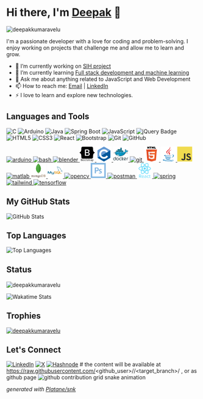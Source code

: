 # Hi there, I'm [Deepak](https://deepakkumaravelu.site) 👋

<p align="left"> <img src="https://komarev.com/ghpvc/?username=deepakkumaravelu&label=Profile%20views&color=0e75b6&style=flat" alt="deepakkumaravelu" /> </p>
I'm a passionate developer with a love for coding and problem-solving. I enjoy working on projects that challenge me and allow me to learn and grow.

- 🔭 I’m currently working on [SIH project](#)
- 🌱 I’m currently learning [Full stack development and machine learning](#)
- 💬 Ask me about anything related to JavaScript and Web Development
- 📫 How to reach me: [Email](mailto:deepak1122003kumar@gmail.com) | [LinkedIn](https://www.linkedin.com/in/deepak-kumaravelu-58a653248)
- ⚡ I love to learn and explore new technologies.

## Languages and Tools
![C](https://img.shields.io/badge/-C-black?style=flat&logo=c)
![Arduino](https://img.shields.io/badge/-Arduino-black?style=flat&logo=arduino)
![Java](https://img.shields.io/badge/-Java-black?style=flat&logo=java)
![Spring Boot](https://img.shields.io/badge/-Spring%20Boot-black?style=flat&logo=spring-boot)
![JavaScript](https://img.shields.io/badge/-JavaScript-black?style=flat&logo=javascript)
![jQuery Badge](https://img.shields.io/badge/jQuery-black)
![HTML5](https://img.shields.io/badge/-HTML5-black?style=flat&logo=html5)
![CSS3](https://img.shields.io/badge/-CSS3-black?style=flat&logo=css3)
![React](https://img.shields.io/badge/-React-black?style=flat&logo=react)
![Bootstrap](https://img.shields.io/badge/-Bootstrap-black?style=flat&logo=bootstrap)
![Git](https://img.shields.io/badge/-Git-black?style=flat&logo=git)
![GitHub](https://img.shields.io/badge/-GitHub-black?style=flat&logo=github)

<p align="left"> <a href="https://www.arduino.cc/" target="_blank" rel="noreferrer"> <img src="https://cdn.worldvectorlogo.com/logos/arduino-1.svg" alt="arduino" width="40" height="40"/> </a> <a href="https://www.gnu.org/software/bash/" target="_blank" rel="noreferrer"> <img src="https://www.vectorlogo.zone/logos/gnu_bash/gnu_bash-icon.svg" alt="bash" width="40" height="40"/> </a> <a href="https://www.blender.org/" target="_blank" rel="noreferrer"> <img src="https://download.blender.org/branding/community/blender_community_badge_white.svg" alt="blender" width="40" height="40"/> </a> <a href="https://getbootstrap.com" target="_blank" rel="noreferrer"> <img src="https://raw.githubusercontent.com/devicons/devicon/master/icons/bootstrap/bootstrap-plain-wordmark.svg" alt="bootstrap" width="40" height="40"/> </a> <a href="https://www.cprogramming.com/" target="_blank" rel="noreferrer"> <img src="https://raw.githubusercontent.com/devicons/devicon/master/icons/c/c-original.svg" alt="c" width="40" height="40"/> </a> <a href="https://www.docker.com/" target="_blank" rel="noreferrer"> <img src="https://raw.githubusercontent.com/devicons/devicon/master/icons/docker/docker-original-wordmark.svg" alt="docker" width="40" height="40"/> </a> <a href="https://git-scm.com/" target="_blank" rel="noreferrer"> <img src="https://www.vectorlogo.zone/logos/git-scm/git-scm-icon.svg" alt="git" width="40" height="40"/> </a> <a href="https://www.w3.org/html/" target="_blank" rel="noreferrer"> <img src="https://raw.githubusercontent.com/devicons/devicon/master/icons/html5/html5-original-wordmark.svg" alt="html5" width="40" height="40"/> </a> <a href="https://www.java.com" target="_blank" rel="noreferrer"> <img src="https://raw.githubusercontent.com/devicons/devicon/master/icons/java/java-original.svg" alt="java" width="40" height="40"/> </a> <a href="https://developer.mozilla.org/en-US/docs/Web/JavaScript" target="_blank" rel="noreferrer"> <img src="https://raw.githubusercontent.com/devicons/devicon/master/icons/javascript/javascript-original.svg" alt="javascript" width="40" height="40"/> </a> <a href="https://www.mathworks.com/" target="_blank" rel="noreferrer"> <img src="https://upload.wikimedia.org/wikipedia/commons/2/21/Matlab_Logo.png" alt="matlab" width="40" height="40"/> </a> <a href="https://www.mongodb.com/" target="_blank" rel="noreferrer"> <img src="https://raw.githubusercontent.com/devicons/devicon/master/icons/mongodb/mongodb-original-wordmark.svg" alt="mongodb" width="40" height="40"/> </a> <a href="https://www.mysql.com/" target="_blank" rel="noreferrer"> <img src="https://raw.githubusercontent.com/devicons/devicon/master/icons/mysql/mysql-original-wordmark.svg" alt="mysql" width="40" height="40"/> </a> <a href="https://opencv.org/" target="_blank" rel="noreferrer"> <img src="https://www.vectorlogo.zone/logos/opencv/opencv-icon.svg" alt="opencv" width="40" height="40"/> </a> <a href="https://www.photoshop.com/en" target="_blank" rel="noreferrer"> <img src="https://raw.githubusercontent.com/devicons/devicon/master/icons/photoshop/photoshop-line.svg" alt="photoshop" width="40" height="40"/> </a> <a href="https://postman.com" target="_blank" rel="noreferrer"> <img src="https://www.vectorlogo.zone/logos/getpostman/getpostman-icon.svg" alt="postman" width="40" height="40"/> </a> <a href="https://reactjs.org/" target="_blank" rel="noreferrer"> <img src="https://raw.githubusercontent.com/devicons/devicon/master/icons/react/react-original-wordmark.svg" alt="react" width="40" height="40"/> </a> <a href="https://spring.io/" target="_blank" rel="noreferrer"> <img src="https://www.vectorlogo.zone/logos/springio/springio-icon.svg" alt="spring" width="40" height="40"/> </a> <a href="https://tailwindcss.com/" target="_blank" rel="noreferrer"> <img src="https://www.vectorlogo.zone/logos/tailwindcss/tailwindcss-icon.svg" alt="tailwind" width="40" height="40"/> </a> <a href="https://www.tensorflow.org" target="_blank" rel="noreferrer"> <img src="https://www.vectorlogo.zone/logos/tensorflow/tensorflow-icon.svg" alt="tensorflow" width="40" height="40"/> </a> </p>

## My GitHub Stats

![GitHub Stats](https://github-readme-stats.vercel.app/api?username=deepakkumaravelu&show_icons=true&theme=dark)

## Top Languages

![Top Languages](https://github-readme-stats.vercel.app/api/top-langs/?username=deepakkumaravelu&layout=compact&theme=dark)

## Status
<p><img align="center" src="https://github-readme-streak-stats.herokuapp.com/?user=deepakkumaravelu&theme=dark" alt="deepakkumaravelu" /></p>

![Wakatime Stats](https://github-readme-stats.vercel.app/api/wakatime?username=@deepakkumaravelu&theme=dark)

## Trophies
<p align="left"> <a href="https://github.com/ryo-ma/github-profile-trophy"><img src="https://github-profile-trophy.vercel.app/?username=deepakkumaravelu" alt="deepakkumaravelu" /></a> </p>

## Let's Connect

[![LinkedIn](https://img.shields.io/badge/-LinkedIn-black?style=flat&logo=linkedin)](https://www.linkedin.com/in/deepak-kumaravelu-58a653248)
[![X](https://img.shields.io/badge/-Twitter-black?style=flat&logo=twitter)](https://twitter.com/Deepak1122003)
[![Hashnode](https://img.shields.io/badge/Hashnode-black?style=flat)](https://hashnode.com/@Deepak1122003)
      # the content will be available at https://raw.githubusercontent.com/<github_user>/<repository>/<target_branch>/<file> , or as github page
<picture>
  <source media="(prefers-color-scheme: dark)" srcset="https://raw.githubusercontent.com/deepakkumaravelu/deepakkumaravelu/output/github-contribution-grid-snake-dark.svg">
  <source media="(prefers-color-scheme: light)" srcset="https://raw.githubusercontent.com/deepakkumaravelu/deepakkumaravelu/output/github-contribution-grid-snake.svg">
  <img alt="github contribution grid snake animation" src="https://raw.githubusercontent.com/deepakkumaravelu/deepakkumaravelu/output/github-contribution-grid-snake.svg">
</picture>

_generated with [Platane/snk](https://github.com/Platane/snk)_
